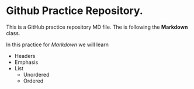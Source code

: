 # Github Practice Repository.
This is a GitHub practice repository MD file. The is following the **Markdown** class.
 
 In this practice for *Markdown* we will learn
 * Headers
 * Emphasis
 * List
   * Unordered
   * Ordered
